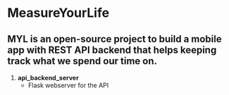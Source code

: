 # MeasureYourLife 

## MYL is an open-source project to build a mobile app with REST API backend that helps keeping track what we spend our time on.

1. **api_backend_server**
    - Flask webserver for the API